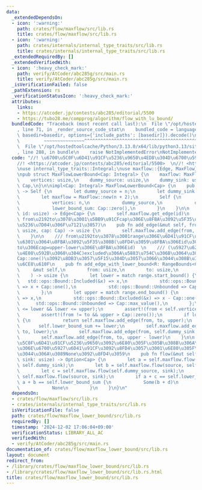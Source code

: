 ```yaml
---
data:
  _extendedDependsOn:
  - icon: ':warning:'
    path: crates/flow/maxflow/src/lib.rs
    title: crates/flow/maxflow/src/lib.rs
  - icon: ':warning:'
    path: crates/internals/internal_type_traits/src/lib.rs
    title: crates/internals/internal_type_traits/src/lib.rs
  _extendedRequiredBy: []
  _extendedVerifiedWith:
  - icon: ':heavy_check_mark:'
    path: verify/AtCoder/abc285g/src/main.rs
    title: verify/AtCoder/abc285g/src/main.rs
  _isVerificationFailed: false
  _pathExtension: rs
  _verificationStatusIcon: ':heavy_check_mark:'
  attributes:
    links:
    - https://atcoder.jp/contests/abc285/editorial/5500
    - https://tubo28.me/compprog/algorithm/flow_with_lu_bound/
  bundledCode: "Traceback (most recent call last):\n  File \"/opt/hostedtoolcache/Python/3.13.0/x64/lib/python3.13/site-packages/onlinejudge_verify/documentation/build.py\"\
    , line 71, in _render_source_code_stat\n    bundled_code = language.bundle(stat.path,\
    \ basedir=basedir, options={'include_paths': [basedir]}).decode()\n          \
    \         ~~~~~~~~~~~~~~~^^^^^^^^^^^^^^^^^^^^^^^^^^^^^^^^^^^^^^^^^^^^^^^^^^^^^^^^^^^^^^^^^^\n\
    \  File \"/opt/hostedtoolcache/Python/3.13.0/x64/lib/python3.13/site-packages/onlinejudge_verify/languages/rust.py\"\
    , line 288, in bundle\n    raise NotImplementedError\nNotImplementedError\n"
  code: "//! \u6700\u5C0F\u6D41\u91CF\u5236\u9650\u4ED8\u304D\u6700\u5927\u6D41  \n\
    //! <https://atcoder.jp/contests/abc285/editorial/5500>  \n//! <https://tubo28.me/compprog/algorithm/flow_with_lu_bound/>\n\
    \nuse internal_type_traits::Integral;\nuse maxflow::{Edge, MaxFlow};\nuse std::ops::RangeBounds;\n\
    \npub struct MaxFlowLowerBound<Cap: Integral> {\n    maxflow: MaxFlow<Cap>,\n\
    \    vertices: usize,\n    dummy_source: usize,\n    dummy_sink: usize,\n    lower_bound_sum:\
    \ Cap,\n}\n\nimpl<Cap: Integral> MaxFlowLowerBound<Cap> {\n    pub fn new(n: usize)\
    \ -> Self {\n        let dummy_source = n;\n        let dummy_sink = n + 1;\n\
    \        let maxflow = MaxFlow::new(n + 2);\n        Self {\n            maxflow,\n\
    \            vertices: n,\n            dummy_source,\n            dummy_sink,\n\
    \            lower_bound_sum: Cap::zero(),\n        }\n    }\n\n    pub fn get_edge(&self,\
    \ id: usize) -> Edge<Cap> {\n        self.maxflow.get_edge(id)\n    }\n\n    ///\
    \ from\u2192to\u3078\u3001\u5BB9\u91CFcap\u306E\u8FBA\u3092\u5F35\u308B(lower\u306E\
    \u5236\u7D04\u306F\u7121\u3057)\n    pub fn add_edge(&mut self, from: usize, to:\
    \ usize, cap: Cap) -> usize {\n        self.maxflow.add_edge(from, to, cap)\n\
    \    }\n\n    /// from\u2192to\u3078\u3001range\u306E\u6D41\u91CF\u5236\u7D04\u3092\
    \u6301\u3064\u8FBA\u3092\u5F35\u308B(\u8FD4\u3059\u8FBA\u306Eid\u306F\u3001from\u2192\
    to\u306Ecap=upper-lower\u306E\u8FBA\u306Eid)  \n    /// (\u5927\u62B5\u306F\u5927\
    \u4E08\u592B\u3060\u304C)excluded\u306A\u5883\u754C\u306B\u3064\u3044\u3066\u306F\
    Cap::one()\u3092\u8DB3\u3057\u5F15\u304D\u3057\u3066\u3044\u308B\u3053\u3068\u306B\
    \u6CE8\u610F\n    pub fn add_edge_with_lower_bound<R: RangeBounds<Cap>>(\n   \
    \     &mut self,\n        from: usize,\n        to: usize,\n        range: R,\n\
    \    ) -> usize {\n        let lower = match range.start_bound() {\n         \
    \   std::ops::Bound::Included(&x) => x,\n            std::ops::Bound::Excluded(&x)\
    \ => x + Cap::one(),\n            std::ops::Bound::Unbounded => Cap::zero(),\n\
    \        };\n        let upper = match range.end_bound() {\n            std::ops::Bound::Included(&x)\
    \ => x,\n            std::ops::Bound::Excluded(&x) => x - Cap::one(),\n      \
    \      std::ops::Bound::Unbounded => Cap::max_value(),\n        };\n        assert!(Cap::zero()\
    \ <= lower && lower <= upper);\n        assert!(from < self.vertices && to < self.vertices);\n\
    \        assert!(from != to && upper > Cap::zero());\n        if lower == Cap::zero()\
    \ {\n            return self.maxflow.add_edge(from, to, upper);\n        }\n \
    \       self.lower_bound_sum += lower;\n        self.maxflow.add_edge(self.dummy_source,\
    \ to, lower);\n        self.maxflow.add_edge(from, self.dummy_sink, lower);\n\
    \        self.maxflow.add_edge(from, to, upper - lower)\n    }\n\n    /// \u6700\
    \u5C0F\u6D41\u91CF\u5236\u9650\u3092\u6E80\u305F\u305B\u308B\u306A\u3089\u305D\
    \u306E\u6700\u5927\u6D41\u91CF\u3092\u8FD4\u3057\u3001\u6E80\u305F\u305B\u306A\
    \u3044\u306A\u3089None\u3092\u8FD4\u3059\n    pub fn flow(&mut self, source: usize,\
    \ sink: usize) -> Option<Cap> {\n        let a = self.maxflow.flow(self.dummy_source,\
    \ self.dummy_sink);\n        let b = self.maxflow.flow(source, self.dummy_sink);\n\
    \        let c = self.maxflow.flow(self.dummy_source, sink);\n        let d =\
    \ self.maxflow.flow(source, sink);\n        if a + c == self.lower_bound_sum &&\
    \ a + b == self.lower_bound_sum {\n            Some(b + d)\n        } else {\n\
    \            None\n        }\n    }\n}\n"
  dependsOn:
  - crates/flow/maxflow/src/lib.rs
  - crates/internals/internal_type_traits/src/lib.rs
  isVerificationFile: false
  path: crates/flow/maxflow_lower_bound/src/lib.rs
  requiredBy: []
  timestamp: '2024-12-02 17:06:04+09:00'
  verificationStatus: LIBRARY_ALL_AC
  verifiedWith:
  - verify/AtCoder/abc285g/src/main.rs
documentation_of: crates/flow/maxflow_lower_bound/src/lib.rs
layout: document
redirect_from:
- /library/crates/flow/maxflow_lower_bound/src/lib.rs
- /library/crates/flow/maxflow_lower_bound/src/lib.rs.html
title: crates/flow/maxflow_lower_bound/src/lib.rs
---
```

